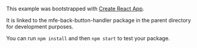 This example was bootstrapped with [Create React App](https://github.com/facebook/create-react-app).

It is linked to the mfe-back-button-handler package in the parent directory for development purposes.

You can run `npm install` and then `npm start` to test your package.
